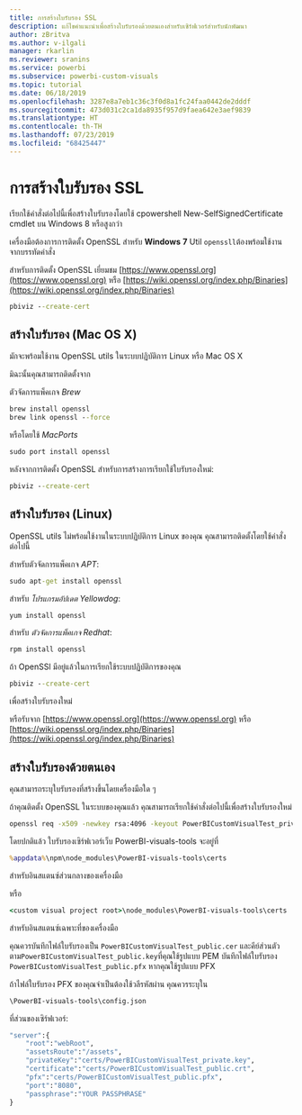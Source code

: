 ```yaml
---
title: การสร้างใบรับรอง SSL
description: แก้ไขคำแนะนำเพื่อสร้างใบรับรองด้วยตนเองสำหรับเซิร์ฟเวอร์สำหรับนักพัฒนา
author: zBritva
ms.author: v-ilgali
manager: rkarlin
ms.reviewer: sranins
ms.service: powerbi
ms.subservice: powerbi-custom-visuals
ms.topic: tutorial
ms.date: 06/18/2019
ms.openlocfilehash: 3287e8a7eb1c36c3f0d8a1fc24faa0442de2dddf
ms.sourcegitcommit: 473d031c2ca1da8935f957d9faea642e3aef9839
ms.translationtype: HT
ms.contentlocale: th-TH
ms.lasthandoff: 07/23/2019
ms.locfileid: "68425447"
---
```

# <a name="creating-ssl-certificate"></a>การสร้างใบรับรอง SSL

เรียกใช้คำสั่งต่อไปนี้เพื่อสร้างใบรับรองโดยใช้ cpowershell New-SelfSignedCertificate cmdlet บน Windows 8 หรือสูงกว่า

เครื่องมือต้องการการติดตั้ง OpenSSL สำหรับ **Windows** **7** Util `openssll`ต้องพร้อมใช้งานจากบรรทัดคำสั่ง

สำหรับการติดตั้ง OpenSSL เยี่ยมชม [https://www.openssl.org](https://www.openssl.org) หรือ [https://wiki.openssl.org/index.php/Binaries](https://wiki.openssl.org/index.php/Binaries)

```cmd
pbiviz --create-cert
```

## <a name="create-certificate-mac-os-x"></a>สร้างใบรับรอง (Mac OS X)

มักจะพร้อมใช้งาน OpenSSL utils ในระบบปฏิบัติการ Linux หรือ Mac OS X

มิฉะนั้นคุณสามารถติดตั้งจาก

ตัวจัดการแพ็คเกจ *Brew*

```cmd
brew install openssl
brew link openssl --force
```

หรือโดยใช้ *MacPorts*

```cmd
sudo port install openssl
```

หลังจากการติดตั้ง OpenSSL สำหรับการสร้างการเรียกใช้ใบรับรองใหม่:

```cmd
pbiviz --create-cert
```

## <a name="create-certificate-linux"></a>สร้างใบรับรอง (Linux)

OpenSSL utils ไม่พร้อมใช้งานในระบบปฏิบัติการ Linux ของคุณ คุณสามารถติดตั้งโดยใช้คำสั่งต่อไปนี้

สำหรับตัวจัดการแพ็คเกจ *APT*:

```cmd
sudo apt-get install openssl
```

สำหรับ *โปรแกรมอัปเดต Yellowdog*:

```cmd
yum install openssl
```

สำหรับ *ตัวจัดการแพ็คเกจ Redhat*:

```cmd
rpm install openssl
```

ถ้า OpenSSl มีอยู่แล้วในการเรียกใช้ระบบปฏิบัติการของคุณ

```cmd
pbiviz --create-cert
```

เพื่อสร้างใบรับรองใหม่

หรือรับจาก [https://www.openssl.org](https://www.openssl.org) หรือ [https://wiki.openssl.org/index.php/Binaries](https://wiki.openssl.org/index.php/Binaries)

## <a name="generate-certificate-manually"></a>สร้างใบรับรองด้วยตนเอง

คุณสามารถระบุใบรับรองที่สร้างขึ้นโดยเครื่องมือใด ๆ

ถ้าคุณติดตั้ง OpenSSL ในระบบของคุณแล้ว คุณสามารถเรียกใช้คำสั่งต่อไปนี้เพื่อสร้างใบรับรองใหม่

```cmd
openssl req -x509 -newkey rsa:4096 -keyout PowerBICustomVisualTest_private.key -out PowerBICustomVisualTest_public.crt -days 365
```

โดยปกติแล้ว ใบรับรองเซิร์ฟเวอร์เว็บ PowerBI-visuals-tools จะอยู่ที่

```cmd
%appdata%\npm\node_modules\PowerBI-visuals-tools\certs
```

สำหรับอินสแตนซ์ส่วนกลางของเครื่องมือ

หรือ

```cmd
<custom visual project root>\node_modules\PowerBI-visuals-tools\certs
```

สำหรับอินสแตนซ์เฉพาะที่ของเครื่องมือ

คุณควรบันทึกไฟล์ใบรับรองเป็น `PowerBICustomVisualTest_public.cer` และคีย์ส่วนตัวตาม`PowerBICustomVisualTest_public.key`ที่คุณใช้รูปแบบ PEM
บันทึกไฟล์ใบรับรอง `PowerBICustomVisualTest_public.pfx` หากคุณใช้รูปแบบ PFX

ถ้าไฟล์ใบรับรอง PFX ของคุณจำเป็นต้องใช้วลีรหัสผ่าน คุณควรระบุใน

```cmd
\PowerBI-visuals-tools\config.json
```

ที่ส่วนของเซิร์ฟเวอร์:

```cmd
"server":{
    "root":"webRoot",
    "assetsRoute":"/assets",
    "privateKey":"certs/PowerBICustomVisualTest_private.key",
    "certificate":"certs/PowerBICustomVisualTest_public.crt",
    "pfx":"certs/PowerBICustomVisualTest_public.pfx",
    "port":"8080",
    "passphrase":"YOUR PASSPHRASE"
}
```
